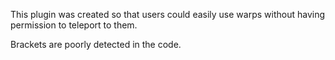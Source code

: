 This plugin was created so that users could easily use warps without having permission to teleport to them.

Brackets are poorly detected in the code.
